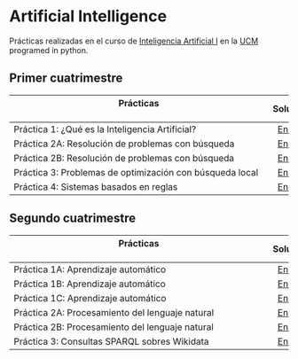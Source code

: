 # Artificial Intelligence

Prácticas realizadas en el curso de [Inteligencia Artificial I](https://www.ucm.es/estudios/grado-matematicas-plan-901964) en la [UCM](https://www.ucm.es/ "Universidad Complutense de Madrid") programed in python.

## Primer cuatrimestre

| Prácticas &nbsp;&nbsp;&nbsp;&nbsp;&nbsp;&nbsp;&nbsp;&nbsp;&nbsp;&nbsp;&nbsp;&nbsp;&nbsp;&nbsp;&nbsp;&nbsp;&nbsp;&nbsp;&nbsp;&nbsp;&nbsp;&nbsp;&nbsp;&nbsp;&nbsp;&nbsp;&nbsp;&nbsp;&nbsp;&nbsp;&nbsp;&nbsp;&nbsp;&nbsp;&nbsp;&nbsp;&nbsp;&nbsp;&nbsp;&nbsp;&nbsp;&nbsp;&nbsp;&nbsp;&nbsp;&nbsp;&nbsp;&nbsp;&nbsp;&nbsp;&nbsp;&nbsp;&nbsp;&nbsp;&nbsp;&nbsp;&nbsp;&nbsp;&nbsp;&nbsp;&nbsp;&nbsp;&nbsp;&nbsp;&nbsp;&nbsp;&nbsp;&nbsp;&nbsp;&nbsp;&nbsp;&nbsp;&nbsp;&nbsp;&nbsp;&nbsp;&nbsp;&nbsp;&nbsp;&nbsp;&nbsp;&nbsp;&nbsp;&nbsp;&nbsp;&nbsp;&nbsp;&nbsp;&nbsp;&nbsp;&nbsp;&nbsp;&nbsp;&nbsp;&nbsp;&nbsp;&nbsp;&nbsp;&nbsp;&nbsp;&nbsp;&nbsp;&nbsp;&nbsp;&nbsp; | Solución           |
| ------------- |:-------------:|
| Práctica 1: ¿Qué es la Inteligencia Artificial?  | [Enlace](Code/Práctica1/Práctica1Resuelta.pdf) |
| Práctica 2A: Resolución de problemas con búsqueda | [Enlace](Code/Práctica2A/Práctica2A.ipynb) |
| Práctica 2B: Resolución de problemas con búsqueda | [Enlace](Code/Práctica2B/Práctica2BResuelta.pdf) |
| Práctica 3: Problemas de optimización con búsqueda local| [Enlace](Code/Práctica3/Práctica3.ipynb) |
| Práctica 4: Sistemas basados en reglas | [Enlace](Code/Práctica4/Práctica4.ipynb) |

## Segundo cuatrimestre

| Prácticas &nbsp;&nbsp;&nbsp;&nbsp;&nbsp;&nbsp;&nbsp;&nbsp;&nbsp;&nbsp;&nbsp;&nbsp;&nbsp;&nbsp;&nbsp;&nbsp;&nbsp;&nbsp;&nbsp;&nbsp;&nbsp;&nbsp;&nbsp;&nbsp;&nbsp;&nbsp;&nbsp;&nbsp;&nbsp;&nbsp;&nbsp;&nbsp;&nbsp;&nbsp;&nbsp;&nbsp;&nbsp;&nbsp;&nbsp;&nbsp;&nbsp;&nbsp;&nbsp;&nbsp;&nbsp;&nbsp;&nbsp;&nbsp;&nbsp;&nbsp;&nbsp;&nbsp;&nbsp;&nbsp;&nbsp;&nbsp;&nbsp;&nbsp;&nbsp;&nbsp;&nbsp;&nbsp;&nbsp;&nbsp;&nbsp;&nbsp;&nbsp;&nbsp;&nbsp;&nbsp;&nbsp;&nbsp;&nbsp;&nbsp;&nbsp;&nbsp;&nbsp;&nbsp;&nbsp;&nbsp;&nbsp;&nbsp;&nbsp;&nbsp;&nbsp;&nbsp;&nbsp;&nbsp;&nbsp;&nbsp;&nbsp;&nbsp;&nbsp;&nbsp;&nbsp;&nbsp;&nbsp;&nbsp;&nbsp;&nbsp;&nbsp;&nbsp;&nbsp;&nbsp;&nbsp; | Solución           |
| ------------- |:-------------:|
| Práctica 1A: Aprendizaje automático | [Enlace](Code/Práctica1_cuatri2/Práctica1_parte1.ipynb) |
| Práctica 1B: Aprendizaje automático | [Enlace](Code/Práctica1_cuatri2/Práctica1_parte2.ipynb) |
| Práctica 1C: Aprendizaje automático | [Enlace](Code/Práctica1_cuatri2/Práctica1_parte3.ipynb) |
| Práctica 2A: Procesamiento del lenguaje natural | [Enlace](Code/Práctica2_cuatri2/Práctica2_parte1.ipynb) |
| Práctica 2B:  Procesamiento del lenguaje natural | [Enlace](Code/Práctica2_cuatri2/Práctica2_parte2.ipynb) |
| Práctica 3: Consultas SPARQL sobres Wikidata | [Enlace](Code/Práctica3_cuatri2/Práctica3.ipynb) |
